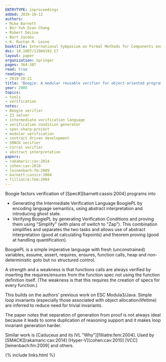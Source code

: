 ```yaml
---
ENTRYTYPE: inproceedings
added: 2019-10-12
authors:
- Mike Barnett
- Bor-Yuh Evan Chang
- Robert DeLine
- Bart Jacobs
- K. Rustan M. Leino
booktitle: International Symposium on Formal Methods for Components and Objects
doi: 10.1007/11804192_17
layout: paper
organization: Springer
pages: 364-387
read: true
readings:
- 2019-10-21
title: 'Boogie: A modular reusable verifier for object-oriented programs'
year: 2005
topics:
- tools
- verification
notes:
- Boogie verifier
- Z3 solver
- intermediate verification language
- verification condition generator
- spec-sharp-project
- modular verification
- contract driven development
- SMACK verifier
- Corral verifier
- abstract interpretation
papers:
- rakamaric:cav:2014
- cohen:cav:2010
- leinenbach:fm:2009
- barnett:cassis:2004
- filliatre:fem:2004
---
```


Boogie factors verification of [Spec#][barnett:cassis:2004] programs into
- Generating the Intermediate Verification Language BoogiePL by encoding language semantics, using abstract interpretation and introducing ghost state.
- Verifying BoogiePL by generating Verification Conditions and proving them using "Simplify" (with plans of switch to "Zap").
This combination simplifies and separates the two tasks and allows use of abstract interpretation (good at calculating fixpoints) and theorem proving (good at handling quantification).

BoogiePL is a simple imperative language with fresh (unconstrained) variables, assume, assert, requires, ensures, function calls, heap and non-deterministic goto but no structured control.

A strength and a weakness is that functions calls are always verified by inserting the requires/ensures from the function spec not using the function definition itself. (The weakness is that this requires the creation of specs for every function.)

This builds on the authors' previous work on ESC Modula3/Java.
Simple loop invariants (especially those associated with object allocation/lifetime) are inferred to reduce need for trivial invariants.

The paper notes that separation of generation from proof is not always ideal because it leads to some duplication of reasoning support and it makes loop invariant generation harder.

Similar work is [Caduceus and its IVL "Why"][filliatre:fem:2004].
Used by
[SMACK][rakamaric:cav:2014]
[Hyper-V][cohen:cav:2010]
[VCC][leinenbach:fm:2009]
and others.

{% include links.html %}
